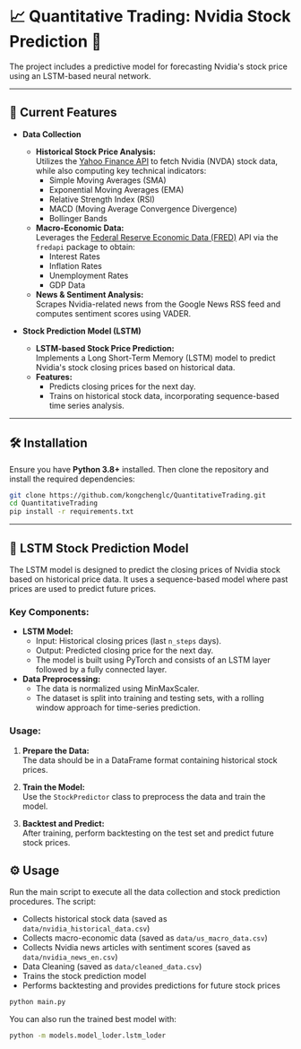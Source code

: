 # 📈 Quantitative Trading: Nvidia Stock Prediction 🚀

The project includes a predictive model for forecasting Nvidia's stock price using an LSTM-based neural network.

---

## 📌 Current Features
- **Data Collection**
  - **Historical Stock Price Analysis:**  
    Utilizes the [Yahoo Finance API](https://finance.yahoo.com/) to fetch Nvidia (NVDA) stock data, while also computing key technical indicators:
    - Simple Moving Averages (SMA)
    - Exponential Moving Averages (EMA)
    - Relative Strength Index (RSI)
    - MACD (Moving Average Convergence Divergence)
    - Bollinger Bands
  - **Macro-Economic Data:**  
    Leverages the [Federal Reserve Economic Data (FRED)](https://fred.stlouisfed.org/) API via the `fredapi` package to obtain:
    - Interest Rates
    - Inflation Rates
    - Unemployment Rates
    - GDP Data
  - **News & Sentiment Analysis:**  
    Scrapes Nvidia-related news from the Google News RSS feed and computes sentiment scores using VADER.

- **Stock Prediction Model (LSTM)**
  - **LSTM-based Stock Price Prediction:**  
    Implements a Long Short-Term Memory (LSTM) model to predict Nvidia's stock closing prices based on historical data.
  - **Features:**
    - Predicts closing prices for the next day.
    - Trains on historical stock data, incorporating sequence-based time series analysis.

---

## 🛠 Installation
Ensure you have **Python 3.8+** installed. Then clone the repository and install the required dependencies:

```bash
git clone https://github.com/kongchenglc/QuantitativeTrading.git
cd QuantitativeTrading
pip install -r requirements.txt
```

---

## 🧠 LSTM Stock Prediction Model

The LSTM model is designed to predict the closing prices of Nvidia stock based on historical price data. It uses a sequence-based model where past prices are used to predict future prices.

### Key Components:
- **LSTM Model:**
  - Input: Historical closing prices (last `n_steps` days).
  - Output: Predicted closing price for the next day.
  - The model is built using PyTorch and consists of an LSTM layer followed by a fully connected layer.
- **Data Preprocessing:**  
  - The data is normalized using MinMaxScaler.
  - The dataset is split into training and testing sets, with a rolling window approach for time-series prediction.

### Usage:
1. **Prepare the Data:**  
   The data should be in a DataFrame format containing historical stock prices.
   
2. **Train the Model:**  
   Use the `StockPredictor` class to preprocess the data and train the model.

3. **Backtest and Predict:**  
   After training, perform backtesting on the test set and predict future stock prices.

## ⚙️ Usage
Run the main script to execute all the data collection and stock prediction procedures. The script:
- Collects historical stock data (saved as `data/nvidia_historical_data.csv`)
- Collects macro-economic data (saved as `data/us_macro_data.csv`)
- Collects Nvidia news articles with sentiment scores (saved as `data/nvidia_news_en.csv`)
- Data Cleaning (saved as `data/cleaned_data.csv`)
- Trains the stock prediction model
- Performs backtesting and provides predictions for future stock prices

```bash
python main.py
```

You can also run the trained best model with:
```bash
python -m models.model_loder.lstm_loder
```